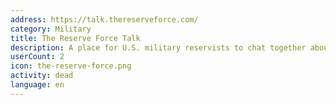 ```yaml
---
address: https://talk.thereserveforce.com/
category: Military
title: The Reserve Force Talk
description: A place for U.S. military reservists to chat together about the reserves.
userCount: 2
icon: the-reserve-force.png
activity: dead
language: en
---
```

